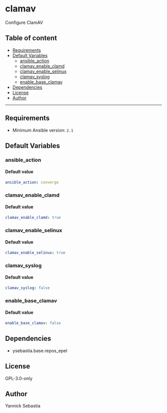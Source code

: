 # clamav

Configure ClamAV

## Table of content

- [Requirements](#requirements)
- [Default Variables](#default-variables)
  - [ansible_action](#ansible_action)
  - [clamav_enable_clamd](#clamav_enable_clamd)
  - [clamav_enable_selinux](#clamav_enable_selinux)
  - [clamav_syslog](#clamav_syslog)
  - [enable_base_clamav](#enable_base_clamav)
- [Dependencies](#dependencies)
- [License](#license)
- [Author](#author)

---

## Requirements

- Minimum Ansible version: `2.1`

## Default Variables

### ansible_action

#### Default value

```YAML
ansible_action: converge
```

### clamav_enable_clamd

#### Default value

```YAML
clamav_enable_clamd: true
```

### clamav_enable_selinux

#### Default value

```YAML
clamav_enable_selinux: true
```

### clamav_syslog

#### Default value

```YAML
clamav_syslog: false
```

### enable_base_clamav

#### Default value

```YAML
enable_base_clamav: false
```



## Dependencies

- ysebastia.base.repos_epel

## License

GPL-3.0-only

## Author

Yannick Sebastia
